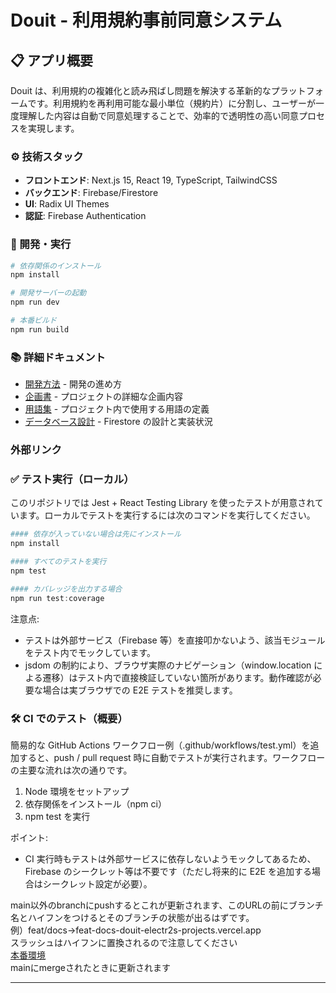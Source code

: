 # Douit - 利用規約事前同意システム

## 📋 アプリ概要

Douit は、利用規約の複雑化と読み飛ばし問題を解決する革新的なプラットフォームです。利用規約を再利用可能な最小単位（規約片）に分割し、ユーザーが一度理解した内容は自動で同意処理することで、効率的で透明性の高い同意プロセスを実現します。

### ⚙️ 技術スタック

- **フロントエンド**: Next.js 15, React 19, TypeScript, TailwindCSS
- **バックエンド**: Firebase/Firestore
- **UI**: Radix UI Themes
- **認証**: Firebase Authentication

### 🚀 開発・実行

```bash
# 依存関係のインストール
npm install

# 開発サーバーの起動
npm run dev

# 本番ビルド
npm run build
```

### 📚 詳細ドキュメント

- [開発方法](src/docs/rule.md) - 開発の進め方
- [企画書](src/docs/planning.md) - プロジェクトの詳細な企画内容
- [用語集](src/docs/dictionary.md) - プロジェクト内で使用する用語の定義
- [データベース設計](src/docs/firestore.md) - Firestore の設計と実装状況

### 外部リンク

### ✅ テスト実行（ローカル）

このリポジトリでは Jest + React Testing Library を使ったテストが用意されています。ローカルでテストを実行するには次のコマンドを実行してください。

```powershell
#### 依存が入っていない場合は先にインストール
npm install

#### すべてのテストを実行
npm test

#### カバレッジを出力する場合
npm run test:coverage
```

注意点:

- テストは外部サービス（Firebase 等）を直接叩かないよう、該当モジュールをテスト内でモックしています。
- jsdom の制約により、ブラウザ実際のナビゲーション（window.location による遷移）はテスト内で直接検証していない箇所があります。動作確認が必要な場合は実ブラウザでの E2E テストを推奨します。

### 🛠 CI でのテスト（概要）

簡易的な GitHub Actions ワークフロー例（.github/workflows/test.yml）を追加すると、push / pull request 時に自動でテストが実行されます。ワークフローの主要な流れは次の通りです。

1. Node 環境をセットアップ
2. 依存関係をインストール（npm ci）
3. npm test を実行

ポイント:

- CI 実行時もテストは外部サービスに依存しないようモックしてあるため、Firebase のシークレット等は不要です（ただし将来的に E2E を追加する場合はシークレット設定が必要）。

main以外のbranchにpushするとこれが更新されます、このURLの前にブランチ名とハイフンをつけるとそのブランチの状態が出るはずです。  
例）feat/docs→feat-docs-douit-electr2s-projects.vercel.app  
スラッシュはハイフンに置換されるので注意してください  
[本番環境](https://douit.vercel.app/)  
mainにmergeされたときに更新されます

---
